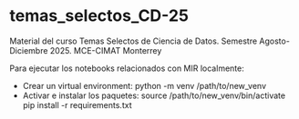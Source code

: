 # temas_selectos_CD-25
Material del curso Temas Selectos de Ciencia de Datos. Semestre Agosto-Diciembre 2025. MCE-CIMAT Monterrey

Para ejecutar los notebooks relacionados con MIR localmente:

- Crear un virtual environment:
	python -m venv /path/to/new_venv
- Activar e instalar los paquetes:
	source /path/to/new_venv/bin/activate
	pip install -r requirements.txt
